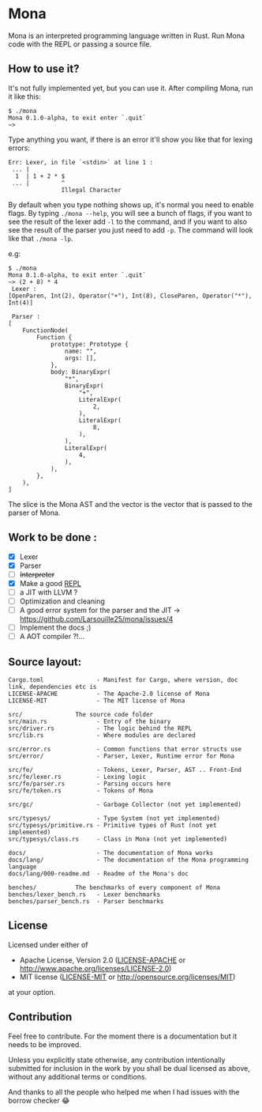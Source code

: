 # Mona
Mona is an interpreted programming language written in Rust. Run Mona code with the REPL or passing a source file.

## How to use it?

It's not fully implemented yet, but you can use it. After compiling Mona, run it like this:

```
$ ./mona
Mona 0.1.0-alpha, to exit enter `.quit`
~> 
``` 
Type anything you want, if there is an error it'll show you like that for lexing errors: 

```
Err: Lexer, in file `<stdin>` at line 1 :
 ... |
  1  | 1 + 2 * $
 ... |         ^
               Illegal Character
```

By default when you type nothing shows up, it's normal you need to enable flags. By typing `./mona --help`, you will see a bunch of flags, if you want to see the result of the lexer add `-l` to the command, and if you want to also see the result of the parser you just need to add `-p`. The command will look like that `./mona -lp`.

e.g:

```
$ ./mona
Mona 0.1.0-alpha, to exit enter `.quit`
~> (2 + 8) * 4
 Lexer : 
[OpenParen, Int(2), Operator("+"), Int(8), CloseParen, Operator("*"), Int(4)]

 Parser : 
[
    FunctionNode(
        Function {
            prototype: Prototype {
                name: "",
                args: [],
            },
            body: BinaryExpr(
                "*",
                BinaryExpr(
                    "+",
                    LiteralExpr(
                        2,
                    ),
                    LiteralExpr(
                        8,
                    ),
                ),
                LiteralExpr(
                    4,
                ),
            ),
        },
    ),
]

```
The slice is the Mona AST and the vector is the vector that is passed to the parser of Mona.

## Work to be done :
- [x] Lexer
- [x] Parser
- [ ] ~~Interpreter~~
- [x] Make a good [REPL](https://en.wikipedia.org/wiki/Read%E2%80%93eval%E2%80%93print_loop)
- [ ] a JIT with LLVM ?
- [ ] Optimization and cleaning
- [ ] A good error system for the parser and the JIT -> https://github.com/Larsouille25/mona/issues/4
- [ ] Implement the docs ;)
- [ ] A AOT compiler ?!...

## Source layout:
```
Cargo.toml               - Manifest for Cargo, where version, doc link, dependencies etc is 
LICENSE-APACHE           - The Apache-2.0 license of Mona
LICENSE-MIT              - The MIT license of Mona

src/               The source code folder
src/main.rs              - Entry of the binary
src/driver.rs            - The logic behind the REPL
src/lib.rs               - Where modules are declared

src/error.rs             - Common functions that error structs use 
src/error/               - Parser, Lexer, Runtime error for Mona

src/fe/                  - Tokens, Lexer, Parser, AST .. Front-End
src/fe/lexer.rs          - Lexing logic
src/fe/parser.rs         - Parsing occurs here
src/fe/token.rs          - Tokens of Mona

src/gc/                  - Garbage Collector (not yet implemented)

src/typesys/             - Type System (not yet implemented)
src/typesys/primitive.rs - Primitive types of Rust (not yet implemented)
src/typesys/class.rs     - Class in Mona (not yet implemented)

docs/                    - The documentation of Mona works
docs/lang/               - The documentation of the Mona programming language
docs/lang/000-readme.md  - Readme of the Mona's doc

benches/           The benchmarks of every component of Mona
benches/lexer_bench.rs   - Lexer benchmarks
benches/parser_bench.rs  - Parser benchmarks
```

## License

Licensed under either of
 * Apache License, Version 2.0 ([LICENSE-APACHE](LICENSE-APACHE) or http://www.apache.org/licenses/LICENSE-2.0)
 * MIT license ([LICENSE-MIT](LICENSE-MIT) or http://opensource.org/licenses/MIT)

at your option.

## Contribution
Feel free to contribute. For the moment there is a documentation but it needs to be improved.

Unless you explicitly state otherwise, any contribution intentionally submitted
for inclusion in the work by you shall be dual licensed as above, without any
additional terms or conditions.

And thanks to all the people who helped me when I had issues with the borrow checker 😂
